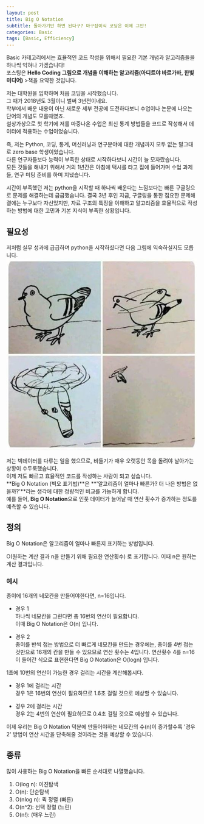 ```yaml
---
layout: post
title: Big O Notation
subtitle: 돌아가기만 하면 된다구? 마구잡이식 코딩은 이제 그만!
categories: Basic
tags: [Basic, Efficiency]
---
```

Basic 카테고리에서는 효율적인 코드 작성을 위해서 필요한 기본 개념과 알고리즘들을 하나씩 익혀나
가겠습니다!  
포스팅은 **Hello Coding 그림으로 개념을 이해하는 알고리즘(아디트야 바르가바, 한빛미디어)** >책을 요약한 것입니다.



저는 대학원을 입학하며 처음 코딩을 시작했습니다.   
그 때가 2018년도 3월이니 벌써 3년전이네요.  
학부에서 배운 내용이 아닌 새로운 세부 전공에 도전하다보니
수업이나 논문에 나오는 단어의 개념도 모를때였죠.  
설상가상으로 첫 학기에 저를 마중나온 수업은 최신 통계 방법들을 코드로 작성해서 데이터에 적용하는 수업이었습니다.

즉, 저는 Python, 코딩, 통계, 머신러닝과 연구분야에 대한 개념까지 모두 없는 말그대로 zero base 학생이었습니다.  
다른 연구자들보다 능력이 부족한 상태로 시작하다보니 시간이 늘 모자랐습니다.  
모든 것들을 해내기 위해서 거의 1년간은 아침에 택시를 타고 집에 들어가며 수업 과제들, 연구 미팅 준비를 하며 지냈습니다.  

시간이 부족했던 저는 python을 시작할 때 하나씩 배운다는 느낌보다는 빠른 구글링으로 문제를 해결하는데 급급했습니다.
결국 3년 후인 지금, 구글링을 통한 집요한 문제해결에는 누구보다 자신있지만, 자료 구조의 특징을 이해하고 알고리즘을 효율적으로 작성하는 방법에 대한 고민과 기본 지식이 부족한 상황입니다.


## 필요성
저처럼 실무 성과에 급급하며 python을 시작하셨다면 다음 그림에 익숙하실지도 모릅니다.  
![](/assets/images/pigeon.jpeg)

저는 빅데이터를 다루는 일을 했으므로, 비둘기가 매우 오랫동안 목을 돌려야 날아가는 상황이 수두룩했습니다.  
이제 저도 빠르고 효율적인 코드를 작성하는 사람이 되고 싶습니다.  
**Big O Notation (빅오 표기법)**은 **'알고리즘이 얼마나 빠른가? 더 나은 방법은 없을까?'**라는 생각에 대한 정량적인 비교를 가능하게 합니다.  
예를 들어, **Big O Notation**으로 인풋 데이터가 늘어날 때 연산 횟수가 증가하는 정도를 예측할 수 있습니다.  

## 정의
Big O Notation은 알고리즘이 얼마나 빠른지 표기하는 방법입니다.


O(원하는 계산 결과 n을 만들기 위해 필요한 연산횟수) 로 표기합니다. 
이때 n은 원하는 계산 결과입니다.

### 예시
종이에 16개의 네모칸을 만들어야한다면, n=16입니다.  

* 경우 1   
하나씩 네모칸을 그린다면 총 16번의 연산이 필요합니다.  
이때 Big O Notation은 O(n) 입니다.  

* 경우 2  
종이를 반씩 접는 방법으로 더 빠르게 네모칸을 만드는 경우에는,
종이를 4번 접는 것만으로 16개의 칸을 만들 수 있으므로 연산 횟수는 4입니다.
연산횟수 4를 n=16이 들어간 식으로 표현한다면 Big O Notation은
O\(logn\) 입니다.  

1초에 10번의 연산이 가능한 경우 걸리는 시간을 계산해봅시다.  

* 경우 1에 걸리는 시간   
경우 1은 16번의 연산이 필요하므로 1.6초 걸릴 것으로 예상할 수 있습니다.

* 경우 2에 걸리는 시간  
경우 2는 4번의 연산이 필요하므로 0.4초 걸릴 것으로 예상할 수 있습니다.

이제 우리는 Big O Notation 덕분에 만들어야하는 네모칸의 수(n)이 증가할수록 '경우 2' 방법이 연산 시간을 단축해줄 것이라는 것을 예상할 수 있습니다.

## 종류

많이 사용하는 Big O Notation을 빠른 순서대로 나열했습니다.

1. O\(log n\): 이진탐색
2. O\(n\): 단순탐색
3. O\(nlog n\): 퀵 정렬 (빠른)
4. O\(n^2\): 선택 정렬 (느린)
5. O\(n!\): (매우 느린)

